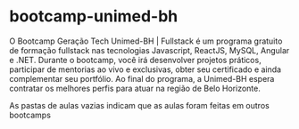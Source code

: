 # bootcamp-unimed-bh
 O Bootcamp Geração Tech Unimed-BH | Fullstack é um programa gratuito de formação fullstack nas tecnologias Javascript, ReactJS, MySQL, Angular e .NET. Durante o bootcamp, você irá desenvolver projetos práticos, participar de mentorias ao vivo e exclusivas, obter seu certificado e ainda complementar seu portfólio. Ao final do programa, a Unimed-BH espera contratar os melhores perfis para atuar na região de Belo Horizonte.



As pastas de aulas vazias indicam que as aulas foram feitas em outros bootcamps
